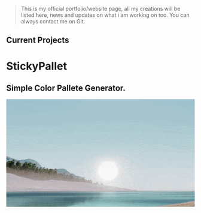 > This is my official portfolio/website page, all my creations will be listed here, news and updates on what i am working on too.
> You can always contact me on Git.

## Current Projects

# StickyPallet 
## Simple Color Pallete Generator.

![alt text](/MEDIA/ezgif.com-effects.gif)
